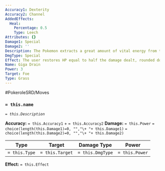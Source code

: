 ```yaml
---
Accuracy1: Dexterity
Accuracy2: Channel
AddedEffects:
  Heal:
    Percentage: 0.5
    Type: Leech
Attributes: {}
Damage1: Special
Damage2: ''
Description: The Pokemon extracts a great amount of vital energy from the foe's body.
DmgType: Special
Effect: The user restores HP equal to half the damage dealt, rounded down.
Name: Giga Drain
Power: 3
Target: Foe
Type: Grass
---
```


#PokeroleSRD/Moves

### `= this.name` 
*`= this.Description`*

**Accuracy:** `= this.Accuracy1` + `= this.Accuracy2`
**Damage:** `= this.Power` `= choice(length(this.Damage1)=0, "","\+ "+ this.Damage1)` `= choice(length(this.Damage2)=0, "","\+ "+ this.Damage2)`

| Type          | Target          | Damage Type          | Power          |
| ------------- | --------------- | ---------------- | -------------- |
| `= this.Type` | `= this.Target` | `= this.DmgType` | `= this.Power` | 

**Effect:** `= this.Effect`